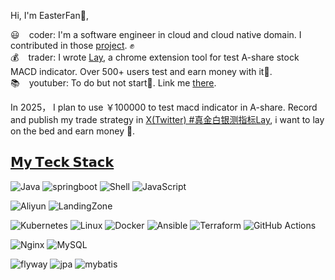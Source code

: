 Hi, I'm EasterFan👐,

:smiley: ` ` coder: I'm a software engineer in cloud and cloud native domain. I contributed in those [project](https://www.linkedin.com/in/idongfangfan/). ✊  
:moneybag: ` ` trader: I wrote [Lay](https://chromewebstore.google.com/detail/lay/fjfeakhnkfdhdlfebhcpggknkjoleaog), a chrome extension tool for test A-share stock MACD indicator. Over 500+ users test and earn money with it🤑.  
:books: ` ` youtuber: To do but not start🤣. Link me [there](https://easterfan.github.io/about.html). 

In 2025， I plan to use ￥100000 to test macd indicator in A-share. Record and publish my trade strategy in [X(Twitter) #真金白银测指标Lay](https://x.com/hashtag/%E7%9C%9F%E9%87%91%E7%99%BD%E9%93%B6%E6%B5%8B%E6%8C%87%E6%A0%87Lay?src=hashtag_click), i want to lay on the bed and earn money 🛌.



## [𝗠𝘆 𝗧𝗲𝗰𝗸 𝗦𝘁𝗮𝗰𝗸](https://www.bmpi.dev/dev/tech-stack-of-side-project/)

![Java](https://img.shields.io/badge/-Java-%23007396?style=flat-square&logo=java&logoColor=ffffff)
![springboot](https://img.shields.io/badge/-springboot-%23007396?style=flat-square&logo=springboot&logoColor=ffffff)
![Shell](https://img.shields.io/badge/-Shell-%23412991?style=flat-square&logo=shell&logoColor=ffffff)
![JavaScript](https://img.shields.io/badge/-JavaScript-%23007ACC?style=flat-square&logo=JavaScript&logoColor=ffffff)

![Aliyun](https://img.shields.io/badge/-Aliyun-%23232F3E?style=flat-square&logo=aliyun&logoColor=ffffff)
![LandingZone](https://img.shields.io/badge/-LandingZone-%23007396?style=flat-square&logo=LandingZone&logoColor=ffffff)

![Kubernetes](https://img.shields.io/badge/-Kubernetes-%23326ce5?style=flat-square&logo=kubernetes&logoColor=ffffff)
![Linux](https://img.shields.io/badge/-Linux-%23FCC624?style=flat-square&logo=linux&logoColor=%23ffffff)
![Docker](https://img.shields.io/badge/-Docker-%232496ED?style=flat-square&logo=docker&logoColor=ffffff)
![Ansible](https://img.shields.io/badge/-Ansible-%23EE0000?style=flat-square&logo=ansible&logoColor=ffffff)
![Terraform](https://img.shields.io/badge/-Terraform-%23623CE4?style=flat-square&logo=terraform&logoColor=ffffff)
![GitHub Actions](https://img.shields.io/badge/-GitHub%20Actions-%232088FF?style=flat-square&logo=github-actions&logoColor=ffffff)

![Nginx](https://img.shields.io/badge/-Nginx-%23269539?style=flat-square&logo=nginx&logoColor=ffffff)
![MySQL](https://img.shields.io/badge/-MySQL-%234479A1?style=flat-square&logo=mysql&logoColor=ffffff)

![flyway](https://img.shields.io/badge/-flyway-%234479A1?style=flat-square&logo=flyway&logoColor=ffffff)
![jpa](https://img.shields.io/badge/-jpa-%234479A1?style=flat-square&logo=jpa&logoColor=ffffff)
![mybatis](https://img.shields.io/badge/-mybatis-%234479A1?style=flat-square&logo=mybatis&logoColor=ffffff)

